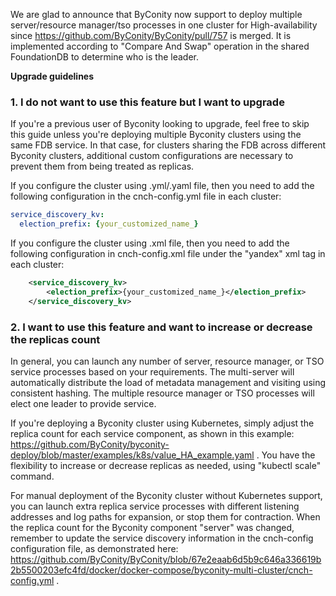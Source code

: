 We are glad to announce that ByConity now support to deploy multiple server/resource manager/tso processes in one cluster for High-availability since https://github.com/ByConity/ByConity/pull/757 is merged. It is implemented according to "Compare And Swap" operation in the shared FoundationDB to determine who is the leader. 


**Upgrade guidelines**


### 1. I do not want to use this feature but I want to upgrade

If you're a previous user of Byconity looking to upgrade, feel free to skip this guide unless you're deploying multiple Byconity clusters using the same FDB service. In that case, for clusters sharing the FDB across different Byconity clusters, additional custom configurations are necessary to prevent them from being treated as replicas.

If you configure the cluster using .yml/.yaml file, then you need to add the following configuration in the cnch-config.yml file in each cluster:
```yaml
service_discovery_kv:
  election_prefix: {your_customized_name_}
```

If you configure the cluster using .xml file, then you need to add the following configuration in cnch-config.xml file under the "yandex" xml tag in each cluster:
```xml
    <service_discovery_kv>
        <election_prefix>{your_customized_name_}</election_prefix>
    </service_discovery_kv>
```

### 2. I want to use this feature and want to increase or decrease the replicas count

In general, you can launch any number of server, resource manager, or TSO service processes based on your requirements. The multi-server will automatically distribute the load of metadata management and visiting using consistent hashing. The multiple resource manager or TSO processes will elect one leader to provide service.

If you're deploying a Byconity cluster using Kubernetes, simply adjust the replica count for each service component, as shown in this example: https://github.com/ByConity/byconity-deploy/blob/master/examples/k8s/value_HA_example.yaml . You have the flexibility to increase or decrease replicas as needed, using "kubectl scale" command.

For manual deployment of the Byconity cluster without Kubernetes support, you can launch extra replica service processes with different listening addresses and log paths for expansion, or stop them for contraction. When the replica count for the Byconity component "server" was changed, remember to update the service discovery information in the cnch-config configuration file, as demonstrated here: https://github.com/ByConity/ByConity/blob/67e2eaab6d5b9c646a336619b2b5500203efc4fd/docker/docker-compose/byconity-multi-cluster/cnch-config.yml . 
